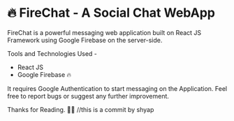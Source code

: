 # 🔥 FireChat -  A Social Chat WebApp
FireChat is a powerful messaging web application built on React JS Framework using Google Firebase on the server-side.

Tools and Technologies Used - 
  * React JS 
  * Google Firebase 🔥

It requires Google Authentication to start messaging on the Application. Feel free to report bugs or suggest any further improvement.

Thanks for Reading. 🙏🏻
//this is a commit by shyap 
